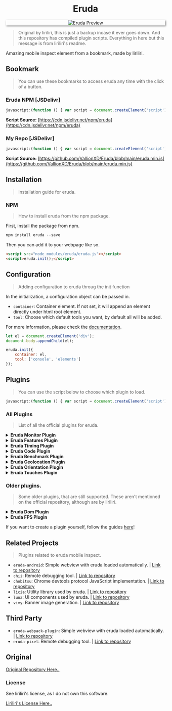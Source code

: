 [//]: # (Create a div to center the title and the image.)
<div align="center">
    <h1 align="center">Eruda</h1>
    <div style="box-shadow: 2px 2px 5px rgba(0, 0, 0, 0.5);">
        <img alt="Eruda Preview" src="https://github.com/VallionXD/Eruda/assets/151787330/64f77792-126a-4968-8869-b9525efcd1cb">
    </div>
</div>

[//]: # (Use the blank <p> tag to seperate the > after the <p> tag.)
<p></p>

> Original by liriliri, this is just a backup incase it ever goes down. And this repository has compiled plugin scripts. Everything in here but this message is from liriliri's readme.

Amazing mobile inspect element from a bookmark, made by liriliri.

## Bookmark
> You can use these bookmarks to access eruda any time with the click of a button.

### Eruda NPM [JSDelivr]
```js
javascript:(function () { var script = document.createElement('script'); script.src="https://cdn.jsdelivr.net/npm/eruda"; document.body.append(script); script.onload = function () { eruda.init(); } })();
```
**Script Source:** [https://cdn.jsdelivr.net/npm/eruda](https://cdn.jsdelivr.net/npm/eruda)

### My Repo [JSDelivr]
```js
javascript:(function () { var script = document.createElement('script'); script.src="https://cdn.jsdelivr.net/gh/VallionXD/Eruda@main/eruda.js"; document.body.append(script); script.onload = function () { eruda.init(); } })();
```
**Script Source:** [https://github.com/VallionXD/Eruda/blob/main/eruda.min.js](https://github.com/VallionXD/Eruda/blob/main/eruda.min.js)

## Installation
> Installation guide for eruda.

### NPM
> How to install eruda from the npm package.

First, install the package from npm.

```powershell
npm install eruda --save
```

Then you can add it to your webpage like so.
```html
<script src="node_modules/eruda/eruda.js"></script>
<script>eruda.init();</script>
```

## Configuration
> Adding configuration to eruda throug the init function

In the initialization, a configuration object can be passed in.

* `container`: Container element. If not set, it will append an element directly
under html root element.
* `tool`: Choose which default tools you want, by default all will be added.

For more information, please check the [documentation](doc/API.md).

```javascript
let el = document.createElement('div');
document.body.appendChild(el);

eruda.init({
    container: el,
    tool: ['console', 'elements']
});
```

## Plugins
> You can use the script below to choose which plugin to load.

```js
javascript:(function () { var script = document.createElement('script'); script.src="https://cdn.jsdelivr.net/gh/VallionXD/Eruda@main/plugins/loader.js"; document.body.append(script); script.onload = function () { eruda.init(); } })();
```

### All Plugins
> List of all the official plugins for eruda.

[//]: # (All of the plugions in a div container.)
<div>
    <details>
        <summary><b>Eruda Monitor Plugin</b></summary>
        <p><i>Display page fps and memory.</i></p>
        <ul>
            <li><a href="https://github.com/VallionXD/Eruda/plugins/blob/main/eruda-monitor.js">Plugin Link [This Repo]</a></li>
            <li><a href="https://github.com/liriliri/eruda-monitor">Plugin Link [Liriliri's Repo]</a></li>
        </ul>
    </details>
    <details>
        <summary><b>Eruda Features Plugin</b></summary>
        <p><i>Browser feature detections.</i></p>
        <ul>
            <li><a href="https://github.com/VallionXD/Eruda/plugins/blob/main/eruda-monitor.js">Plugin Link [This Repo]</a></li>
            <li><a href="https://github.com/liriliri/eruda-features">Plugin Link [Liriliri's Repo]</a></li>
        </ul>
    </details>
    <details>
        <summary><b>Eruda Timing Plugin</b></summary>
        <p><i>Show performance and resource timing.</i></p>
        <ul>
            <li><a href="https://github.com/VallionXD/Eruda/plugins/blob/main/eruda-timing.js">Plugin Link [This Repo]</a></li>
            <li><a href="https://github.com/liriliri/eruda-timing">Plugin Link [Liriliri's Repo]</a></li>
        </ul>
    </details>
    <details>
        <summary><b>Eruda Code Plugin</b></summary>
        <p><i>Run JavaScript code.</i></p>
        <ul>
            <li><a href="https://github.com/VallionXD/Eruda/plugins/blob/main/eruda-code.js">Plugin Link [This Repo]</a></li>
            <li><a href="https://github.com/liriliri/eruda-code">Plugin Link [Liriliri's Repo]</a></li>
        </ul>
    </details>
    <details>
        <summary><b>Eruda Benchmark Plugin</b></summary>
        <p><i>Run JavaScript benchmarks.</i></p>
        <ul>
            <li><a href="https://github.com/VallionXD/Eruda/plugins/blob/main/eruda-benchmark.js">Plugin Link [This Repo]</a></li>
            <li><a href="https://github.com/liriliri/eruda-benchmark">Plugin Link [Liriliri's Repo]</a></li>
        </ul>
    </details>
    <details>
        <summary><b>Eruda Geolocation Plugin</b></summary>
        <p><i>Test geolocation.</i></p>
        <ul>
            <li><a href="https://github.com/VallionXD/Eruda/plugins/blob/main/eruda-geolocation.js">Plugin Link [This Repo]</a></li>
            <li><a href="https://github.com/liriliri/eruda-geolocation">Plugin Link [Liriliri's Repo]</a></li>
        </ul>
    </details>
    <details>
        <summary><b>Eruda Orientation Plugin</b></summary>
        <p><i>Test orientation api.</i></p>
        <ul>
            <li><a href="https://github.com/VallionXD/Eruda/plugins/blob/main/eruda-orientation.js">Plugin Link [This Repo]</a></li>
            <li><a href="https://github.com/liriliri/eruda-monitor">Plugin Link [Liriliri's Repo]</a></li>
        </ul>
    </details>
    <details>
        <summary><b>Eruda Touches Plugin</b></summary>
        <p><i>Visualize screen touches.</i></p>
        <ul>
            <li><a href="https://github.com/VallionXD/Eruda/plugins/blob/main/eruda-touches.js">Plugin Link [This Repo]</a></li>
            <li><a href="https://github.com/liriliri/eruda-touches">Plugin Link [Liriliri's Repo]</a></li>
        </ul>
    </details>
</div>

### Older plugins.
> Some older plugins, that are still supported. These aren't mentioned on the official repository, although are by liriliri.

<div>
    <details>
        <summary><b>Eruda Dom Plugin</b></summary>
        <p><i>Eruda plugin for navigating dom tree.</i></p>
        <br>
        <ul>
            <li><a href="https://github.com/VallionXD/Eruda/plugins/blob/main/eruda-dom.js">Plugin Link [This Repo]</a></li>
            <li><a href="https://github.com/liriliri/eruda-dom">Plugin Link [Liriliri's Repo]</a></li>
        </ul>
    </details>
    <details>
        <summary><b>Eruda FPS Plugin</b></summary>
        <p><i>Eruda plugin for displaying fps info.</i></p>
        <ul>
            <li><a href="https://github.com/VallionXD/Eruda/plugins/blob/main/eruda-fps.js">Plugin Link [This Repo]</a></li>
            <li><a href="https://github.com/liriliri/eruda-fps">Plugin Link [Liriliri's Repo]</a></li>
        </ul>
    </details>
</div>

If you want to create a plugin yourself, follow the guides [here](./docs/PLUGIN.md)!

## Related Projects
> Plugins related to eruda mobile inspect.

* `eruda-android`: Simple webview with eruda loaded automatically. | [Link to repository](https://github.com/liriliri/eruda-android)
* `chii`: Remote debugging tool. | [Link to repository](https://github.com/liriliri/chii)
* `chobitsu`: Chrome devtools protocol JavaScript implementation. | [Link to repository](https://github.com/liriliri/chobitsu)
* `licia`: Utility library used by eruda. | [Link to repository](https://github.com/liriliri/licia)
* `luna`: UI components used by eruda. | [Link to repository](https://github.com/liriliri/luna)
* `vivy`: Banner image generation. | [Link to repository](https://github.com/liriliri/vivy-docs)

## Third Party

* `eruda-webpack-plugin`: Simple webview with eruda loaded automatically. | [Link to repository](https://github.com/liriliri/eruda-android)
* `eruda-pixel`: Remote debugging tool. | [Link to repository](https://github.com/huruji/eruda-webpack-plugin)

## Original

[Original Repository Here..](https://github.com/liriliri/eruda/)

### License

See liriliri's license, as I do not own this software.

[Liriliri's License Here..](https://github.com/liriliri/eruda/blob/master/LICENSE)
